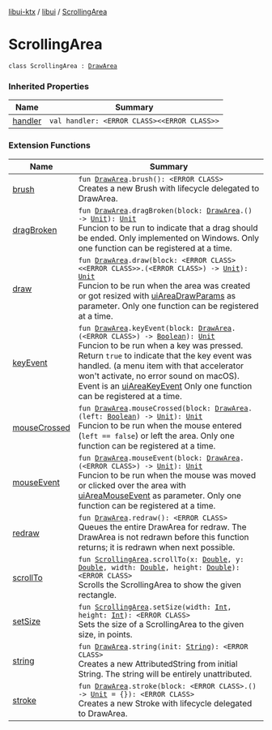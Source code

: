 [libui-ktx](../index.md) / [libui](index.md) / [ScrollingArea](./-scrolling-area.md)

# ScrollingArea

`class ScrollingArea : `[`DrawArea`](-draw-area/index.md)

### Inherited Properties

| Name | Summary |
|---|---|
| [handler](-draw-area/handler.md) | `val handler: <ERROR CLASS><<ERROR CLASS>>` |

### Extension Functions

| Name | Summary |
|---|---|
| [brush](brush.md) | `fun `[`DrawArea`](-draw-area/index.md)`.brush(): <ERROR CLASS>`<br>Creates a new Brush with lifecycle delegated to DrawArea. |
| [dragBroken](drag-broken.md) | `fun `[`DrawArea`](-draw-area/index.md)`.dragBroken(block: `[`DrawArea`](-draw-area/index.md)`.() -> `[`Unit`](https://kotlinlang.org/api/latest/jvm/stdlib/kotlin/-unit/index.html)`): `[`Unit`](https://kotlinlang.org/api/latest/jvm/stdlib/kotlin/-unit/index.html)<br>Funcion to be run to indicate that a drag should be ended. Only implemented on Windows. Only one function can be registered at a time. |
| [draw](draw.md) | `fun `[`DrawArea`](-draw-area/index.md)`.draw(block: <ERROR CLASS><<ERROR CLASS>>.(<ERROR CLASS>) -> `[`Unit`](https://kotlinlang.org/api/latest/jvm/stdlib/kotlin/-unit/index.html)`): `[`Unit`](https://kotlinlang.org/api/latest/jvm/stdlib/kotlin/-unit/index.html)<br>Funcion to be run when the area was created or got resized with [uiAreaDrawParams](#) as parameter. Only one function can be registered at a time. |
| [keyEvent](key-event.md) | `fun `[`DrawArea`](-draw-area/index.md)`.keyEvent(block: `[`DrawArea`](-draw-area/index.md)`.(<ERROR CLASS>) -> `[`Boolean`](https://kotlinlang.org/api/latest/jvm/stdlib/kotlin/-boolean/index.html)`): `[`Unit`](https://kotlinlang.org/api/latest/jvm/stdlib/kotlin/-unit/index.html)<br>Funcion to be run when a key was pressed. Return `true` to indicate that the key event was handled. (a menu item with that accelerator won't activate, no error sound on macOS). Event is an [uiAreaKeyEvent](#) Only one function can be registered at a time. |
| [mouseCrossed](mouse-crossed.md) | `fun `[`DrawArea`](-draw-area/index.md)`.mouseCrossed(block: `[`DrawArea`](-draw-area/index.md)`.(left: `[`Boolean`](https://kotlinlang.org/api/latest/jvm/stdlib/kotlin/-boolean/index.html)`) -> `[`Unit`](https://kotlinlang.org/api/latest/jvm/stdlib/kotlin/-unit/index.html)`): `[`Unit`](https://kotlinlang.org/api/latest/jvm/stdlib/kotlin/-unit/index.html)<br>Funcion to be run when the mouse entered (`left == false`) or left the area. Only one function can be registered at a time. |
| [mouseEvent](mouse-event.md) | `fun `[`DrawArea`](-draw-area/index.md)`.mouseEvent(block: `[`DrawArea`](-draw-area/index.md)`.(<ERROR CLASS>) -> `[`Unit`](https://kotlinlang.org/api/latest/jvm/stdlib/kotlin/-unit/index.html)`): `[`Unit`](https://kotlinlang.org/api/latest/jvm/stdlib/kotlin/-unit/index.html)<br>Funcion to be run when the mouse was moved or clicked over the area with [uiAreaMouseEvent](#) as parameter. Only one function can be registered at a time. |
| [redraw](redraw.md) | `fun `[`DrawArea`](-draw-area/index.md)`.redraw(): <ERROR CLASS>`<br>Queues the entire DrawArea for redraw. The DrawArea is not redrawn before this function returns; it is redrawn when next possible. |
| [scrollTo](scroll-to.md) | `fun `[`ScrollingArea`](./-scrolling-area.md)`.scrollTo(x: `[`Double`](https://kotlinlang.org/api/latest/jvm/stdlib/kotlin/-double/index.html)`, y: `[`Double`](https://kotlinlang.org/api/latest/jvm/stdlib/kotlin/-double/index.html)`, width: `[`Double`](https://kotlinlang.org/api/latest/jvm/stdlib/kotlin/-double/index.html)`, height: `[`Double`](https://kotlinlang.org/api/latest/jvm/stdlib/kotlin/-double/index.html)`): <ERROR CLASS>`<br>Scrolls the ScrollingArea to show the given rectangle. |
| [setSize](set-size.md) | `fun `[`ScrollingArea`](./-scrolling-area.md)`.setSize(width: `[`Int`](https://kotlinlang.org/api/latest/jvm/stdlib/kotlin/-int/index.html)`, height: `[`Int`](https://kotlinlang.org/api/latest/jvm/stdlib/kotlin/-int/index.html)`): <ERROR CLASS>`<br>Sets the size of a ScrollingArea to the given size, in points. |
| [string](string.md) | `fun `[`DrawArea`](-draw-area/index.md)`.string(init: `[`String`](https://kotlinlang.org/api/latest/jvm/stdlib/kotlin/-string/index.html)`): <ERROR CLASS>`<br>Creates a new AttributedString from initial String. The string will be entirely unattributed. |
| [stroke](stroke.md) | `fun `[`DrawArea`](-draw-area/index.md)`.stroke(block: <ERROR CLASS>.() -> `[`Unit`](https://kotlinlang.org/api/latest/jvm/stdlib/kotlin/-unit/index.html)` = {}): <ERROR CLASS>`<br>Creates a new Stroke with lifecycle delegated to DrawArea. |
